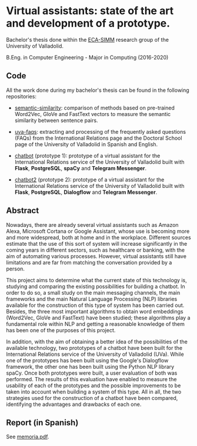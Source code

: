 # Virtual assistants: state of the art and development of a prototype.
Bachelor's thesis done within the [ECA-SIMM](https://eca-simm.uva.es/en/home/) research group of the University of Valladolid.

B.Eng. in Computer Engineering - Major in Computing (2016-2020)

## Code 
All the work done during my bachelor's thesis can be found in the following repositories:

- [semantic-similarity](https://www.github.com/pabvald/semantic-similarity): comparison of methods based on pre-trained Word2Vec, GloVe and FastText vectors to measure the semantic similarity between sentence pairs.

- [uva-faqs](https://www.github.com/pabvald/uva-faqs): extracting and processing of the frequently asked questions (FAQs) from the International Relations page and the Doctoral School page of the University of Valladolid in Spanish and English.
- [chatbot](https://www.github.com/pabvald/chatbot) (prototype 1): prototype of a virtual assistant for the International Relations service of the University of Valladolid built with **Flask**, **PostgreSQL**, **spaCy** and **Telegram Messenger**.
- [chatbot2](https://www.github.com/pabvald/chatbot2) (prototype 2): prototype of a virtual assistant for the International Relations service of the University of Valladolid built with **Flask**, **PostgreSQL**, **Dialogflow** and **Telegram Messenger**.



## Abstract 
Nowadays, there are already several virtual assistants such as Amazon Alexa, Microsoft Cortana or Google Assistant, whose use is becoming more and more widespread, both at home and in the workplace. Different sources estimate that the use of this sort of system will increase significantly in the coming years in different sectors, such as healthcare or banking, with the aim of automating various processes. However, virtual assistants still have limitations and are far from matching the conversation provided by a person. 


This project aims to determine what the current state of this technology is, studying and comparing the existing possibilities for building a chatbot. In order to do so, a small study on the main messaging channels, the main frameworks and the main Natural Language Processing (NLP) libraries available for the construction of this type of system has been carried out. Besides, the three most important algorithms to obtain word embeddings (Word2Vec, GloVe and FastText) have been studied; these algorithms play a fundamental role within NLP and getting a reasonable knowledge of them has been one of the purposes of this project.



In addition, with the aim of obtaining a better idea of the possibilities of the available technology, two prototypes of a chatbot have been built for the International Relations service of the University of Valladolid (UVa). While one of the prototypes has been built using the Google's Dialogflow framework, the other one has been built using the Python NLP library spaCy. Once both prototypes were built, a user evaluation of both was performed. The results of this evaluation have enabled to measure the usability of each of the prototypes and the possible improvements to be taken into account when building a system of this type. All in all, the two strategies used for the construction of a chatbot have been compared, identifying the advantages and drawbacks of each one.



## Report (in Spanish) 
See [memoria.pdf](memoria.pdf). 

